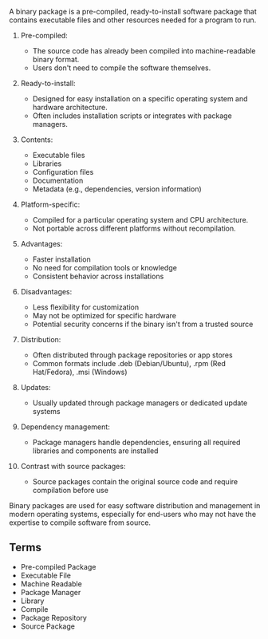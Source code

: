 A binary package is a pre-compiled, ready-to-install software package that contains executable files and other resources needed for a program to run.

1. Pre-compiled:
   - The source code has already been compiled into machine-readable binary format.
   - Users don't need to compile the software themselves.

2. Ready-to-install:
   - Designed for easy installation on a specific operating system and hardware architecture.
   - Often includes installation scripts or integrates with package managers.

3. Contents:
   - Executable files
   - Libraries
   - Configuration files
   - Documentation
   - Metadata (e.g., dependencies, version information)

4. Platform-specific:
   - Compiled for a particular operating system and CPU architecture.
   - Not portable across different platforms without recompilation.

5. Advantages:
   - Faster installation
   - No need for compilation tools or knowledge
   - Consistent behavior across installations

6. Disadvantages:
   - Less flexibility for customization
   - May not be optimized for specific hardware
   - Potential security concerns if the binary isn't from a trusted source

7. Distribution:
   - Often distributed through package repositories or app stores
   - Common formats include .deb (Debian/Ubuntu), .rpm (Red Hat/Fedora), .msi (Windows)

8. Updates:
   - Usually updated through package managers or dedicated update systems

9. Dependency management:
   - Package managers handle dependencies, ensuring all required libraries and components are installed

10. Contrast with source packages:
    - Source packages contain the original source code and require compilation before use

Binary packages are used for easy software distribution and management in modern operating systems, especially for end-users who may not have the expertise to compile software from source.

## Terms

- Pre-compiled Package
- Executable File
- Machine Readable
- Package Manager
- Library
- Compile
- Package Repository
- Source Package
